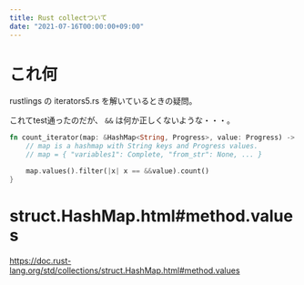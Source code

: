 ```yaml
---
title: Rust collectついて
date: "2021-07-16T00:00:00+09:00"
---
```


# これ何

rustlings の iterators5.rs を解いているときの疑問。

これてtest通ったのだが、 ```&&``` は何か正しくないような・・・。

```rust
fn count_iterator(map: &HashMap<String, Progress>, value: Progress) -> usize {
    // map is a hashmap with String keys and Progress values.
    // map = { "variables1": Complete, "from_str": None, ... }

    map.values().filter(|x| x == &&value).count()
}
```

# struct.HashMap.html#method.values

https://doc.rust-lang.org/std/collections/struct.HashMap.html#method.values

